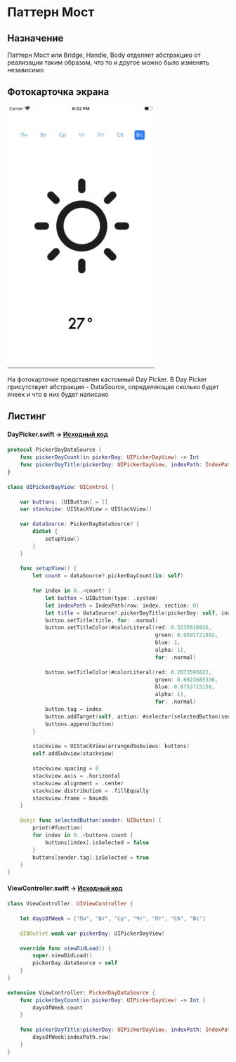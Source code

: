 # Паттерн Мост 

## Назначение

Паттерн Мост или Bridge, Handle, Body отделяет абстракцию от реализации таким образом, 
что то и другое можно было изменять независимо

## Фотокарточка экрана

![Фотокарточка](https://github.com/timoninas/design-patterns/blob/master/Structural%20Patterns/Bridge/screen.png)

На фотокарточке представлен кастомный Day Picker. В Day Picker присутствует абстракция - DataSource, определяющая
сколько будет ячеек и что в них будет написано

## Листинг 

#### DayPicker.swift -> [Исходный код](https://github.com/timoninas/design-patterns/blob/master/Structural%20Patterns/Bridge/DayPicker.swift)

```Swift
protocol PickerDayDataSource {
    func pickerDayCount(in pickerDay: UIPickerDayView) -> Int
    func pickerDayTitle(pickerDay: UIPickerDayView, indexPath: IndexPath) -> String
}

class UIPickerDayView: UIControl {
    
    var buttons: [UIButton] = []
    var stackview: UIStackView = UIStackView()
    
    var dataSource: PickerDayDataSource? {
        didSet {
            setupView()
        }
    }
    
    func setupView() {
        let count = dataSource?.pickerDayCount(in: self)
        
        for index in 0..<count! {
            let button = UIButton(type: .system)
            let indexPath = IndexPath(row: index, section: 0)
            let title = dataSource?.pickerDayTitle(pickerDay: self, indexPath: indexPath)
            button.setTitle(title, for: .normal)
            button.setTitleColor(#colorLiteral(red: 0.5236918926, 
                                               green: 0.9591721892, 
                                               blue: 1, 
                                               alpha: 1), 
                                               for: .normal)
                                               
            button.setTitleColor(#colorLiteral(red: 0.2073595822, 
                                               green: 0.6023685336, 
                                               blue: 0.8753715158, 
                                               alpha: 1), 
                                               for: .normal)
            button.tag = index
            button.addTarget(self, action: #selector(selectedButton(sender:)), for: .touchUpInside)
            buttons.append(button)
        }
        
        stackview = UIStackView(arrangedSubviews: buttons)
        self.addSubview(stackview)
        
        stackview.spacing = 8
        stackview.axis = .horizontal
        stackview.alignment = .center
        stackview.distribution = .fillEqually
        stackview.frame = bounds
    }
    
    @objc func selectedButton(sender: UIButton) {
        print(#function)
        for index in 0..<buttons.count {
            buttons[index].isSelected = false
        }
        buttons[sender.tag].isSelected = true
    }
}
```

#### ViewController.swift -> [Исходный код](https://github.com/timoninas/design-patterns/blob/master/Structural%20Patterns/Bridge/ViewController.swift)

```Swift
class ViewController: UIViewController {

    let daysOfWeek = ["Пн", "Вт", "Ср", "Чт", "Пт", "Сб", "Вс"]
    
    @IBOutlet weak var pickerDay: UIPickerDayView!
    
    override func viewDidLoad() {
        super.viewDidLoad()
        pickerDay.dataSource = self
    }
}

extension ViewController: PickerDayDataSource {
    func pickerDayCount(in pickerDay: UIPickerDayView) -> Int {
        daysOfWeek.count
    }
    
    func pickerDayTitle(pickerDay: UIPickerDayView, indexPath: IndexPath) -> String {
        daysOfWeek[indexPath.row]
    }
}
```
